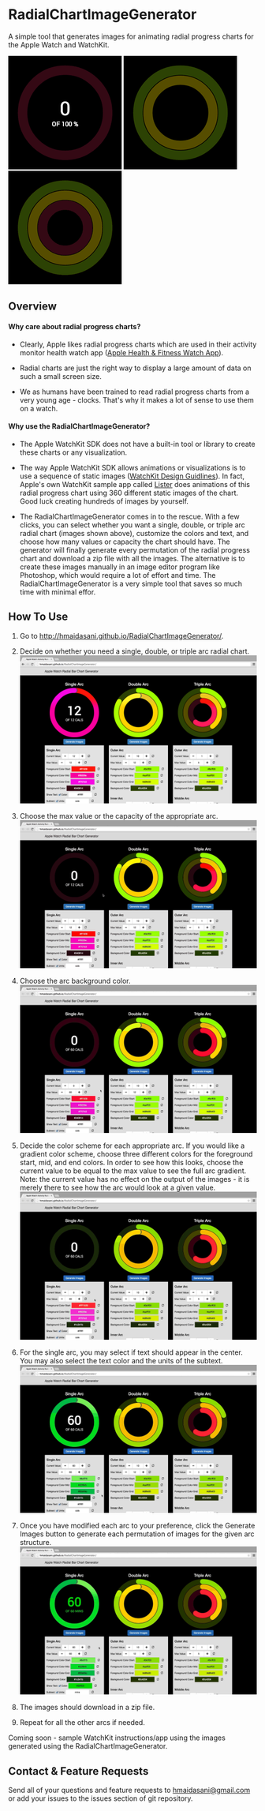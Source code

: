 # RadialChartImageGenerator
A simple tool that generates images for animating radial progress charts for the Apple Watch and WatchKit.

![animation1](docs/animate1.gif) ![animation2](docs/animate2.gif) ![animation3](docs/animate3.gif)

## Overview

#### Why care about radial progress charts?
* Clearly, Apple likes radial progress charts which are used in their activity monitor health watch app ([Apple Health & Fitness Watch App](https://www.apple.com/watch/health-and-fitness/)).

* Radial charts are just the right way to display a large amount of data on such a small screen size.

* We as humans have been trained to read radial progress charts from a very young age - clocks. That's why it makes a lot of sense to use them on a watch.

#### Why use the RadialChartImageGenerator?

* The Apple WatchKit SDK does not have a built-in tool or library to create these charts or any visualization.

* The way Apple WatchKit SDK allows animations or visualizations is to use a sequence of static images ([WatchKit Design Guidlines](https://developer.apple.com/library/prerelease/ios/documentation/UserExperience/Conceptual/WatchHumanInterfaceGuidelines/Animation.html#//apple_ref/doc/uid/TP40014992-CH7-SW1)). In fact, Apple's own WatchKit sample app called [Lister](https://developer.apple.com/library/prerelease/ios/samplecode/Lister/Introduction/Intro.html) does animations of this radial progress chart using 360 different static images of the chart. Good luck creating hundreds of images by yourself.

* The RadialChartImageGenerator comes in to the rescue. With a few clicks, you can select whether you want a single, double, or triple arc radial chart (images shown above), customize the colors and text, and choose how many values or capacity the chart should have. The generator will finally generate every permutation of the radial progress chart and download a zip file with all the images. The alternative is to create these images manually in an image editor program like Photoshop, which would require a lot of effort and time. The RadialChartImageGenerator is a very simple tool that saves so much time with minimal effor. 

## How To Use

1. Go to http://hmaidasani.github.io/RadialChartImageGenerator/.

2. Decide on whether you need a single, double, or triple arc radial chart.
![animation1](docs/how-to-2.png)

3. Choose the max value or the capacity of the appropriate arc.
![animation2](docs/how-to-3.gif)

4. Choose the arc background color.
![animation3](docs/how-to-4.gif)

5. Decide the color scheme for each appropriate arc. If you would like a gradient color scheme, choose three different colors for the foreground start, mid, and end colors. In order to see how this looks, choose the current value to be equal to the max value to see the full arc gradient. Note: the current value has no effect on the output of the images - it is merely there to see how the arc would look at a given value.
![animation4](docs/how-to-5.gif)

6. For the single arc, you may select if text should appear in the center. You may also select the text color and the units of the subtext.
![animation5](docs/how-to-6.gif)

7. Once you have modified each arc to your preference, click the Generate Images button to generate each permutation of images for the given arc structure.
![animation6](docs/how-to-7.gif)

8. The images should download in a zip file.

9. Repeat for all the other arcs if needed.

Coming soon - sample WatchKit instructions/app using the images generated using the RadialChartImageGenerator.

## Contact & Feature Requests

Send all of your questions and feature requests to <hmaidasani@gmail.com> or add your issues to the issues section of git repository.